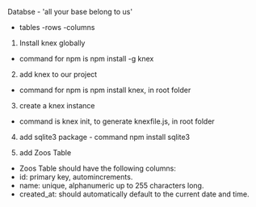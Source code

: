 Databse - 'all your base belong to us'
  - tables
    -rows
      -columns

1) Install knex globally 
  - command for npm is npm install -g knex

2) add knex to our project
  - command for npm is npm install knex, in root folder

3) create a knex instance
  - command is knex init, to generate knexfile.js, in root folder

  4) add sqlite3 package
    - command npm install sqlite3

  5) add Zoos Table
 - Zoos Table should have the following columns:
  - id: primary key, automincrements.
  - name: unique, alphanumeric up to 255 characters long.
  - created_at: should automatically default to the current date and time.